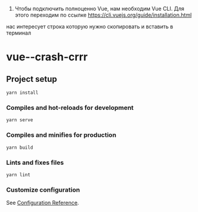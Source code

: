 1. Чтобы подключить полноценно Vue, нам необходим Vue CLI. Для этого переходим по ссылке https://cli.vuejs.org/guide/installation.html

нас интересует строка которую нужно скопировать и вставить в терминал

# vue--crash-crrr

## Project setup

```
yarn install
```

### Compiles and hot-reloads for development

```
yarn serve
```

### Compiles and minifies for production

```
yarn build
```

### Lints and fixes files

```
yarn lint
```

### Customize configuration

See [Configuration Reference](https://cli.vuejs.org/config/).
